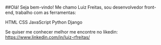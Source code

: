 ##Olá! Seja bem-vindo!
Me chamo Luiz Freitas, sou desenvolvedor front-end, trabalho com as ferramentas:

HTML
CSS
JavaScript
Python
Django

Se quiser me conhecer melhor me encontre no likedin: https://www.linkedin.com/in/luiz-rfreitas/

